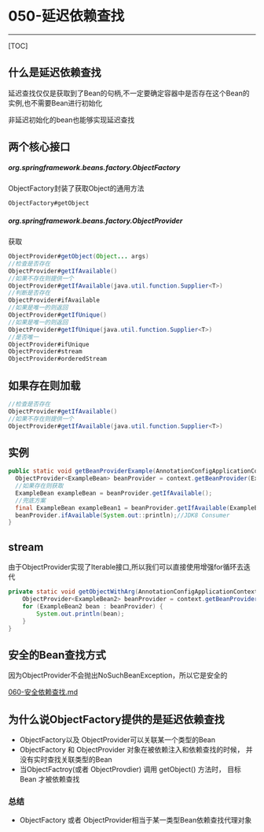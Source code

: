 # 050-延迟依赖查找

---

[TOC]

## 什么是延迟依赖查找 

延迟查找仅仅是获取到了Bean的句柄,不一定要确定容器中是否存在这个Bean的实例,也不需要Bean进行初始化

非延迟初始化的bean也能够实现延迟查找

## 两个核心接口

##### org.springframework.beans.factory.ObjectFactory

ObjectFactory封装了获取Object的通用方法

```
ObjectFactory#getObject
```

##### org.springframework.beans.factory.ObjectProvider

获取

```java
ObjectProvider#getObject(Object... args)
//检查是否存在
ObjectProvider#getIfAvailable()
//如果不存在则提供一个
ObjectProvider#getIfAvailable(java.util.function.Supplier<T>)
//判断是否存在
ObjectProvider#ifAvailable
//如果是唯一的则返回
ObjectProvider#getIfUnique()
//如果是唯一的则返回
ObjectProvider#getIfUnique(java.util.function.Supplier<T>)
//是否唯一
ObjectProvider#ifUnique
ObjectProvider#stream
ObjectProvider#orderedStream
```

## 如果存在则加载

```java
//检查是否存在
ObjectProvider#getIfAvailable()
//如果不存在则提供一个
ObjectProvider#getIfAvailable(java.util.function.Supplier<T>)
```

## 实例

```java
public static void getBeanProviderExample(AnnotationConfigApplicationContext context) {
  ObjectProvider<ExampleBean> beanProvider = context.getBeanProvider(ExampleBean.class);
  //如果存在则获取
  ExampleBean exampleBean = beanProvider.getIfAvailable();
  //兜底方案
  final ExampleBean exampleBean1 = beanProvider.getIfAvailable(ExampleBean::new);//JDK8 Supplier
  beanProvider.ifAvailable(System.out::println);//JDK8 Consumer
}
```

## stream

由于ObjectProvider实现了Iterable接口,所以我们可以直接使用增强for循环去迭代

```java
private static void getObjectWithArg(AnnotationConfigApplicationContext context) {
    ObjectProvider<ExampleBean2> beanProvider = context.getBeanProvider(ExampleBean2.class);
    for (ExampleBean2 bean : beanProvider) {
        System.out.println(bean);
    }
}
```

## 安全的Bean查找方式

因为ObjectProvider不会抛出NoSuchBeanException，所以它是安全的

 [060-安全依赖查找.md](060-安全依赖查找.md) 

## 为什么说ObjectFactory提供的是延迟依赖查找

- ObjectFactory以及 ObjectProvider可以关联某一个类型的Bean
- ObjectFactory 和 ObjectProvider 对象在被依赖注入和依赖查找的时候， 并没有实时查找关联类型的Bean
- 当ObjectFactroy(或者 ObjectProvdier) 调用 getObject() 方法时， 目标Bean 才被依赖查找

### 总结

- ObjectFactory 或者 ObjectProvider相当于某一类型Bean依赖查找代理对象

